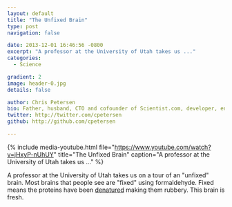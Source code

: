 ```yaml
---
layout: default
title: "The Unfixed Brain"
type: post
navigation: false

date: 2013-12-01 16:46:56 -0800
excerpt: "A professor at the University of Utah takes us ..."
categories:
  - Science

gradient: 2
image: header-0.jpg
details: false

author: Chris Petersen
bio: Father, husband, CTO and cofounder of Scientist.com, developer, entrepreneur and technologist.
twitter: http://twitter.com/cpetersen
github: http://github.com/cpetersen

---
```


{% include media-youtube.html file="https://www.youtube.com/watch?v=jHxyP-nUhUY" title="The Unfixed Brain" caption="A professor at the University of Utah takes us ..." %}

A professor at the University of Utah takes us on a tour of an "unfixed" brain. Most brains that people see are "fixed" using formaldehyde. Fixed means the proteins have been  [denatured](http://en.wikipedia.org/wiki/Denaturation_(biochemistry))  making them rubbery. This brain is fresh. 
